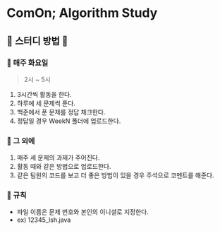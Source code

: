# ComOn; Algorithm Study

## 🌼 스터디 방법 🌼

### 📌 매주 화요일

> 2시 ~ 5시

1. 3시간씩 활동을 한다.
2. 하루에 세 문제씩 푼다.
3. 백준에서 푼 문제를 정답 체크한다.
4. 정답일 경우 WeekN 폴더에 업로드한다.

### 📌 그 외에

1. 매주 세 문제의 과제가 주어진다.
2. 활동 때와 같은 방법으로 업로드한다.
3. 같은 팀원의 코드를 보고 더 좋은 방법이 있을 경우 주석으로 코멘트를 해준다.

### 📌 규칙

- 파일 이름은 문제 번호와 본인의 이니셜로 지정한다.
- ex) 12345_lsh.java
